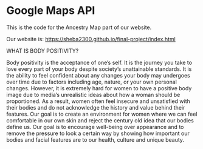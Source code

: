 # Google Maps API

This is the code for the Ancestry Map part of our website. 

Our website is: https://sheba2300.github.io/final-project/index.html

WHAT IS BODY POSITIVITY?

Body positivity is the acceptance of one’s self. It is the journey you take to love every part of your body despite society’s unattainable standards. It is the ability to feel confident about any changes your body may undergoes over time due to factors including age, nature, or your own personal changes. However, it is extremely hard for women to have a positive body image due to media’s unrealistic ideas about how a woman should be proportioned. As a result, women often feel insecure and unsatisfied with their bodies and do not acknowledge the history and value behind their features. Our goal is to create an environment for women where we can feel comfortable in our own skin and reject the century old idea that our bodies define us. Our goal is to encourage well-being over appearance and to remove the pressure to look a certain way by showing how important our bodies and facial features are to our health, culture and unique beauty.
